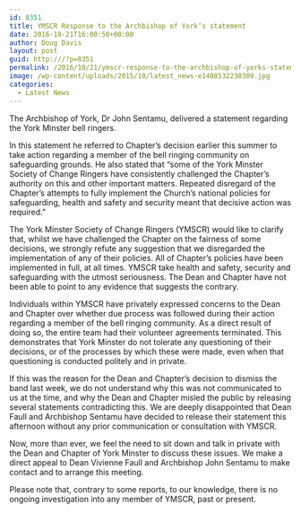 ```yaml
---
id: 8351
title: YMSCR Response to the Archbishop of York’s statement
date: 2016-10-21T16:00:50+00:00
author: Doug Davis
layout: post
guid: http:///?p=8351
permalink: /2016/10/21/ymscr-response-to-the-archbishop-of-yorks-statement/
image: /wp-content/uploads/2015/10/latest_news-e1488532238309.jpg
categories:
  - Latest News
---
```

The Archbishop of York, Dr John Sentamu, delivered a statement regarding the York Minster bell ringers.

In this statement he referred to Chapter’s decision earlier this summer to take action regarding a member of the bell ringing community on safeguarding grounds. He also stated that “some of the York Minster Society of Change Ringers have consistently challenged the Chapter’s authority on this and other important matters. Repeated disregard of the Chapter’s attempts to fully implement the Church’s national policies for safeguarding, health and safety and security meant that decisive action was required.”

The York Minster Society of Change Ringers (YMSCR) would like to clarify that, whilst we have challenged the Chapter on the fairness of some decisions, we strongly refute any suggestion that we disregarded the implementation of any of their policies. All of Chapter’s policies have been implemented in full, at all times. YMSCR take health and safety, security and safeguarding with the utmost seriousness. The Dean and Chapter have not been able to point to any evidence that suggests the contrary.

Individuals within YMSCR have privately expressed concerns to the Dean and Chapter over whether due process was followed during their action regarding a member of the bell ringing community. As a direct result of doing so, the entire team had their volunteer agreements terminated. This demonstrates that York Minster do not tolerate any questioning of their decisions, or of the processes by which these were made, even when that questioning is conducted politely and in private.

If this was the reason for the Dean and Chapter’s decision to dismiss the band last week, we do not understand why this was not communicated to us at the time, and why the Dean and Chapter misled the public by releasing several statements contradicting this. We are deeply disappointed that Dean Faull and Archbishop Sentamu have decided to release their statement this afternoon without any prior communication or consultation with YMSCR.

Now, more than ever, we feel the need to sit down and talk in private with the Dean and Chapter of York Minster to discuss these issues. We make a direct appeal to Dean Vivienne Faull and Archbishop John Sentamu to make contact and to arrange this meeting.

Please note that, contrary to some reports, to our knowledge, there is no ongoing investigation into any member of YMSCR, past or present.
